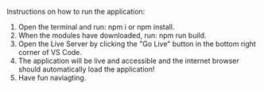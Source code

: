 Instructions on how to run the application:

1. Open the terminal and run: npm i or npm install.
2. When the modules have downloaded, run: npm run build.
3. Open the Live Server by clicking the "Go Live" button in the bottom right corner of VS Code.
4. The application will be live and accessible and the internet browser should automatically load the application!
5. Have fun naviagting.
